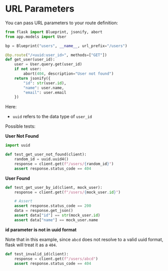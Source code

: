 # URL Parameters

You can pass URL parameters to your route definition:

```python
from flask import Blueprint, jsonify, abort
from app.models import User

bp = Blueprint("users", __name__, url_prefix="/users")

@bp.route("/<uuid:user_id>", methods=["GET"])
def get_user(user_id):
    user = User.query.get(user_id)
    if not user:
        abort(404, description="User not found")
    return jsonify({
        "id": str(user.id),
        "name": user.name,
        "email": user.email
    })
```

Here:
- `uuid` refers to the data type of `user_id`

Possible tests:

**User Not Found**

```python
import uuid

def test_get_user_not_found(client):
    random_id = uuid.uuid4()
    response = client.get(f"/users/{random_id}")
    assert response.status_code == 404
```

**User Found**

```python
def test_get_user_by_id(client, mock_user):
    response = client.get(f"/users/{mock_user.id}")

    # Assert
    assert response.status_code == 200
    data = response.get_json()
    assert data["id"] == str(mock_user.id)
    assert data["name"] == mock_user.name
```

**id parameter is not in uuid format**

Note that in this example, since `abcd` does not resolve to a valid uuid format, flask will treat it as a `404`.

```python
def test_invalid_id(client):
    response = client.get(f"/users/abcd")
    assert response.status_code == 404

```
